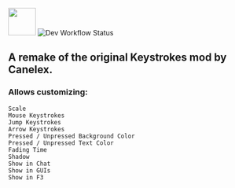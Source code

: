<img src="https://wsrv.nl/?url=https%3A%2F%2Fpolyfrost.org%2Fimg%2Fcompact_vector.svg&amp;n=-1&amp;w=1000" width="56"> <img src="https://img.shields.io/github/v/release/Polyfrost/Canelex-KeyStrokes-Revamp.svg?style=for-the-badge&amp;color=1452cc&amp;label=release" alt="Dev Workflow Status">

## A remake of the original Keystrokes mod by Canelex.

### Allows customizing:

    Scale
    Mouse Keystrokes
    Jump Keystrokes
    Arrow Keystrokes
    Pressed / Unpressed Background Color
    Pressed / Unpressed Text Color
    Fading Time
    Shadow
    Show in Chat
    Show in GUIs
    Show in F3

